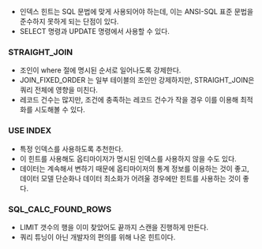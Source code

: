 
- 인덱스 힌트는 SQL 문법에 맞게 사용되어야 하는데, 이는 ANSI-SQL 표준 문법을 준수하지 못하게 되는 단점이 있다.
- SELECT 명령과 UPDATE 명령에서 사용할 수 있다.

### STRAIGHT_JOIN

- 조인이 where 절에 명시된 순서로 일어나도록 강제한다.
- JOIN_FIXED_ORDER 는 일부 테이블의 조인만 강제하지만, STRAIGHT_JOIN은 쿼리 전체에 영향을 미친다.
- 레코드 건수는 많지만, 조건에 충족하는 레코드 건수가 작을 경우 이를 이용해 최적화를 시도해볼 수 있다.

### USE INDEX

- 특정 인덱스를 사용하도록 추천한다.
- 이 힌트를 사용해도 옵티마이저가 명시된 인덱스를 사용하지 않을 수도 있다.
- 데이터는 계속해서 변하기 때문에 옵티마이저의 통계 정보를 이용하는 것이 좋고, 데이터 모델 단순화나 데이터 최소화가 어려울 경우에만 힌트를 사용하는 것이 좋다.

### SQL_CALC_FOUND_ROWS

- LIMIT 갯수의 행을 이미 찾았어도 끝까지 스캔을 진행하게 만든다.
- 쿼리 튜닝이 아닌 개발자의 편의를 위해 나온 힌트이다.

